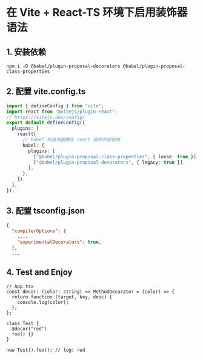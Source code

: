 # 在 Vite + React-TS 环境下启用装饰器语法

## 1. 安装依赖

`npm i -D @babel/plugin-proposal-decorators @babel/plugin-proposal-class-properties
`

## 2. 配置 vite.config.ts

```ts
import { defineConfig } from "vite";
import react from "@vitejs/plugin-react";
// https://vitejs.dev/config/
export default defineConfig({
  plugins: [
    react({
      // babel 的装饰器要在 react 插件内部使用
      babel: {
        plugins: [
          ["@babel/plugin-proposal-class-properties", { loose: true }],
          ["@babel/plugin-proposal-decorators", { legacy: true }],
        ],
      },
    }),
  ],
});
```

## 3. 配置 tsconfig.json

```json
{
  "compilerOptions": {
    ....
    "experimentalDecorators": true,
  },
  ...

```

## 4. Test and Enjoy

```tsx
// App.tsx
const decor: (color: string) => MethodDecorator = (color) => {
  return function (target, key, desc) {
    console.log(color);
  };
};

class Test {
  @decor("red")
  foo() {}
}

new Test().foo(); // log: red
```

